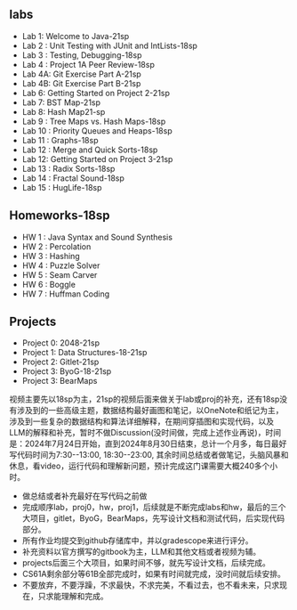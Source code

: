 ## labs
- Lab 1: Welcome to Java-21sp
- Lab 2 : Unit Testing with JUnit and IntLists-18sp
- Lab 3 : Testing, Debugging-18sp
- Lab 4 : Project 1A Peer Review-18sp
- Lab 4A: Git Exercise Part A-21sp
- Lab 4B: Git Exercise Part B-21sp
- Lab 6: Getting Started on Project 2-21sp
- Lab 7: BST Map-21sp
- Lab 8: Hash Map21-sp
- Lab 9 : Tree Maps vs. Hash Maps-18sp
- Lab 10 : Priority Queues and Heaps-18sp
- Lab 11 : Graphs-18sp
- Lab 12 : Merge and Quick Sorts-18sp
- Lab 12: Getting Started on Project 3-21sp
- Lab 13 : Radix Sorts-18sp
- Lab 14 : Fractal Sound-18sp
- Lab 15 : HugLife-18sp
## Homeworks-18sp
- HW 1 : Java Syntax and Sound Synthesis
- HW 2 : Percolation
- HW 3 : Hashing
- HW 4 : Puzzle Solver
- HW 5 : Seam Carver
- HW 6 : Boggle
- HW 7 : Huffman Coding
## Projects
- Project 0: 2048-21sp
- Project 1: Data Structures-18-21sp
- Project 2: Gitlet-21sp
- Project 3: ByoG-18-21sp
- Project 3: BearMaps

视频主要先以18sp为主，21sp的视频后面来做关于lab或proj的补充，还有18sp没有涉及到的一些高级主题，数据结构最好画图和笔记，以OneNote和纸记为主，涉及到一些复杂的数据结构和算法详细解释，在期间穿插图和实现代码，以及LLM的解释和补充，暂时不做Discussion(没时间做，完成上述作业再说)，时间是：2024年7月24日开始，直到2024年8月30日结束，总计一个月多，每日最好写代码时间为7:30--13:00, 18:30--23:00, 其余时间总结或者做笔记，头脑风暴和休息，看video，运行代码和理解新问题，预计完成这门课需要大概240多个小时。
- 做总结或者补充最好在写代码之前做
- 完成顺序lab，proj0，hw，proj1，后续就是不断完成labs和hw，最后的三个大项目，gitlet，ByoG，BearMaps，先写设计文档和测试代码，后实现代码部分。
- 所有作业均提交到github存储库中，并以gradescope来进行评分。
- 补充资料以官方撰写的gitbook为主，LLM和其他文档或者视频为辅。
- projects后面三个大项目，如果时间不够，就先写设计文档，后续完成。
- CS61A剩余部分等61B全部完成时，如果有时间就完成，没时间就后续安排。
- 不要放弃，不要浮躁，不求最快，不求完美，不看过去，也不看未来，只求现在，只求能理解和完成。